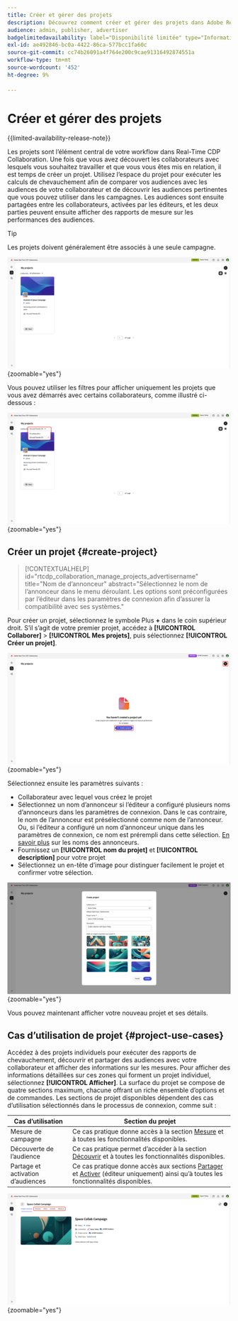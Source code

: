 ```yaml
---
title: Créer et gérer des projets
description: Découvrez comment créer et gérer des projets dans Adobe Real-Time CDP Collaboration
audience: admin, publisher, advertiser
badgelimitedavailability: label="Disponibilité limitée" type="Informative" url="https://helpx.adobe.com/legal/product-descriptions/real-time-customer-data-platform-collaboration.html newtab=true"
exl-id: ae492846-bc0a-4422-86ca-577bcc1fa60c
source-git-commit: cc74b26091a4f764e200c9cae91316492874551a
workflow-type: tm+mt
source-wordcount: '452'
ht-degree: 9%

---
```


# Créer et gérer des projets

{{limited-availability-release-note}}

Les projets sont l’élément central de votre workflow dans Real-Time CDP Collaboration. Une fois que vous avez découvert les collaborateurs avec lesquels vous souhaitez travailler et que vous vous êtes mis en relation, il est temps de créer un projet. Utilisez l’espace du projet pour exécuter les calculs de chevauchement afin de comparer vos audiences avec les audiences de votre collaborateur et de découvrir les audiences pertinentes que vous pouvez utiliser dans les campagnes. Les audiences sont ensuite partagées entre les collaborateurs, activées par les éditeurs, et les deux parties peuvent ensuite afficher des rapports de mesure sur les performances des audiences.

>[!TIP]
>
>Les projets doivent généralement être associés à une seule campagne.

![Affichage de tous les projets, non filtré.](/help/assets/collaborate/manage-view-projects/projects-overview-page.png){zoomable="yes"}

Vous pouvez utiliser les filtres pour afficher uniquement les projets que vous avez démarrés avec certains collaborateurs, comme illustré ci-dessous :

![Vue filtrée des projets avec un seul collaborateur.](/help/assets/collaborate/manage-view-projects/filtered-project-view.png){zoomable="yes"}

## Créer un projet {#create-project}

>[!CONTEXTUALHELP]
>id="rtcdp_collaboration_manage_projects_advertisername"
>title="Nom de d’annonceur"
>abstract="Sélectionnez le nom de l’annonceur dans le menu déroulant. Les options sont préconfigurées par l’éditeur dans les paramètres de connexion afin d’assurer la compatibilité avec ses systèmes."

Pour créer un projet, sélectionnez le symbole Plus **+** dans le coin supérieur droit. S’il s’agit de votre premier projet, accédez à **[!UICONTROL Collaborer]** > **[!UICONTROL Mes projets]**, puis sélectionnez **[!UICONTROL Créer un projet]**.

![Sélectionnez le symbole plus ou Créez un projet pour configurer un nouveau projet.](/help/assets/collaborate/manage-view-projects/create-project.png){zoomable="yes"}

Sélectionnez ensuite les paramètres suivants :

* Collaborateur avec lequel vous créez le projet
* Sélectionnez un nom d’annonceur si l’éditeur a configuré plusieurs noms d’annonceurs dans les paramètres de connexion. Dans le cas contraire, le nom de l’annonceur est présélectionné comme nom de l’annonceur. Ou, si l’éditeur a configuré un nom d’annonceur unique dans les paramètres de connexion, ce nom est prérempli dans cette sélection. [En savoir plus](/help/guide/connect/establishing-connections.md#connection-settings) sur les noms des annonceurs.
* Fournissez un **[!UICONTROL nom du projet]** et **[!UICONTROL description]** pour votre projet
* Sélectionnez un en-tête d’image pour distinguer facilement le projet et confirmer votre sélection.

![Options requises pour configurer un nouveau projet](/help/assets/collaborate/manage-view-projects/create-project-required-info.png){zoomable="yes"}

Vous pouvez maintenant afficher votre nouveau projet et ses détails.

## Cas d’utilisation de projet {#project-use-cases}

Accédez à des projets individuels pour exécuter des rapports de chevauchement, découvrir et partager des audiences avec votre collaborateur et afficher des informations sur les mesures. Pour afficher des informations détaillées sur ces zones qui forment un projet individuel, sélectionnez **[!UICONTROL Afficher]**. La surface du projet se compose de quatre sections maximum, chacune offrant un riche ensemble d’options et de commandes. Les sections de projet disponibles dépendent des cas d’utilisation sélectionnés dans le processus de connexion, comme suit :

| Cas d’utilisation | Section du projet |
| --- | --- |
| Mesure de campagne | Ce cas pratique donne accès à la section [Mesure](/help/guide/collaborate/measure.md) et à toutes les fonctionnalités disponibles. |
| Découverte de l’audience | Ce cas pratique permet d’accéder à la section [Découvrir](/help/guide/collaborate/discover.md) et à toutes les fonctionnalités disponibles. |
| Partage et activation d’audiences | Ce cas pratique donne accès aux sections [Partager](/help/guide/collaborate/share.md) et [Activer](/help/guide/collaborate/activate.md) (éditeur uniquement) ainsi qu’à toutes les fonctionnalités disponibles. |

![Vue du projet avec les sections disponibles mises en surbrillance.](/help/assets/collaborate/manage-view-projects/project-sections.png){zoomable="yes"}
